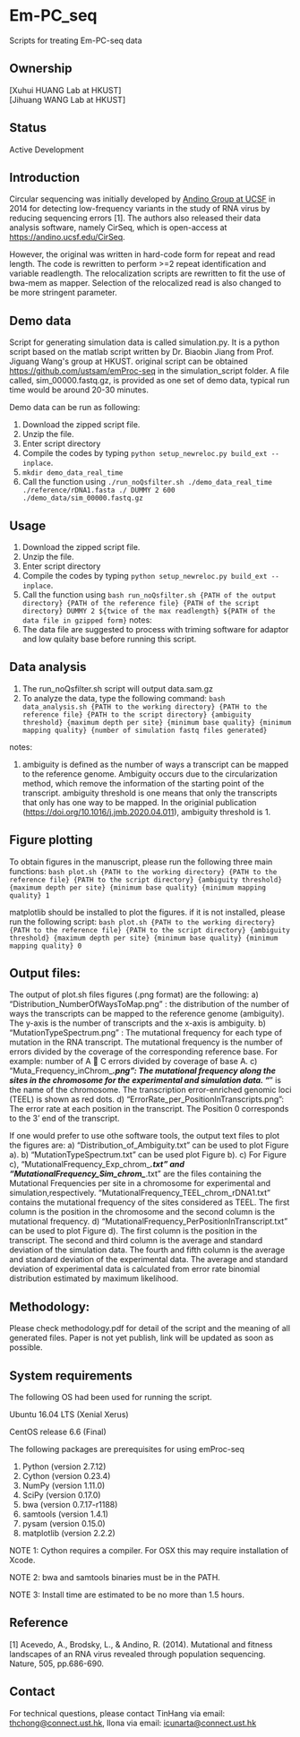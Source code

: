 # Em-PC_seq
Scripts for treating Em-PC-seq data

## Ownership
[Xuhui HUANG Lab at HKUST]  
[Jihuang WANG Lab at HKUST]

## Status
Active Development

## Introduction
Circular sequencing was initially developed by [Andino Group at UCSF](https://andino.ucsf.edu/) in 2014 for detecting low-frequency variants in the study of RNA virus by reducing sequencing errors [1]. The authors also released their data analysis software, namely CirSeq, which is open-access at https://andino.ucsf.edu/CirSeq.

However, the original was written in hard-code form for repeat and read length. The code is rewritten to perform >=2 repeat identification and variable readlength. The relocalization scripts are rewritten to fit the use of bwa-mem as mapper. Selection of the relocalized read is also changed to be more stringent parameter.

## Demo data

Script for generating simulation data is called simulation.py. It is a python script based on the matlab script written by Dr. Biaobin Jiang from Prof. Jiguang Wang's group at HKUST. original script can be obtained https://github.com/ustsam/emProc-seq in the simulation_script folder. A file called, sim_00000.fastq.gz, is provided as one set of demo data, typical run time would be around 20-30 minutes.

Demo data can be run as following:

1. Download the zipped script file.
2. Unzip the file.
3. Enter script directory
3. Compile the codes by typing `python setup_newreloc.py build_ext --inplace`.
4. `mkdir demo_data_real_time`
5. Call the function using `./run_noQsfilter.sh ./demo_data_real_time ./reference/rDNA1.fasta ./ DUMMY 2 600 ./demo_data/sim_00000.fastq.gz `

## Usage
1. Download the zipped script file.
2. Unzip the file.
3. Enter script directory
3. Compile the codes by typing `python setup_newreloc.py build_ext --inplace`.
4. Call the function using 
`bash run_noQsfilter.sh {PATH of the output directory} {PATH of the reference file} {PATH of the script directory} DUMMY 2 ${twice of the max readlength} ${PATH of the data file in gzipped form}`
notes:
1. The data file are suggested to process with triming software for adaptor and low qulaity base before running this script.

## Data analysis
1. The run_noQsfilter.sh script will output data.sam.gz
2. To analyze the data, type the following command:
`bash data_analysis.sh {PATH to the working directory} {PATH to the reference file} {PATH to the script directory} {ambiguity threshold} {maximum depth per site} {minimum base quality} {minimum mapping quality} {number of simulation fastq files generated}`

notes:
1. ambiguity is defined as the number of ways a transcript can be mapped to the reference genome. Ambiguity occurs due to the circularization method, which remove the information of the starting point of the transcript. ambiguity threshold is one means that only the transcripts that only has one way to be mapped. In the originial publication (https://doi.org/10.1016/j.jmb.2020.04.011), ambiguity threshold is 1. 

## Figure plotting

To obtain figures in the manuscript, please run the following three main functions:
`bash plot.sh {PATH to the working directory} {PATH to the reference file} {PATH to the script directory} {ambiguity threshold} {maximum depth per site} {minimum base quality} {minimum mapping quality} 1 `

matplotlib should be installed to plot the figures. if it is not installed, please run the following script:
`bash plot.sh {PATH to the working directory} {PATH to the reference file} {PATH to the script directory} {ambiguity threshold} {maximum depth per site} {minimum base quality} {minimum mapping quality} 0 `

## Output files:
The output of plot.sh files figures (.png format) are the following:
a)	“Distribution_NumberOfWaysToMap.png” : the distribution of the number of ways the transcripts can be mapped to the reference genome (ambiguity). The y-axis is the number of transcripts and the x-axis is ambiguity.
b)	“MutationTypeSpectrum.png” : The mutational frequency for each type of mutation  in the RNA transcript. The mutational frequency is the number of errors divided by the coverage of the corresponding reference base. For example: number of A  C errors divided by coverage of base A.
c)	“Muta_Frequency_inChrom_***.png”: The mutational frequency along the sites in the chromosome for the experimental and simulation data. “***” is the name of the chromosome. The transcription error-enriched genomic loci (TEEL) is shown as red dots.
d)	“ErrorRate_per_PositionInTranscripts.png”: The error rate at each position in the transcript. The Position 0 corresponds to the 3’ end of the transcript.

If one would prefer to use othe software tools, the output text files to plot the figures are:
a)	“Distribution_of_Ambiguity.txt” can be used to plot Figure a).
b)	“MutationTypeSpectrum.txt” can be used plot Figure b). 
c)	For Figure c), “MutationalFrequency_Exp_chrom_***.txt” and “MutationalFrequency_Sim_chrom_***.txt” are the files containing the Mutational Frequencies per site in a chromosome for experimental and simulation,respectively. “MutationalFrequency_TEEL_chrom_rDNA1.txt” contains the mutational frequency of the sites considered as TEEL. The first column is the position in the chromosome and the second column is the mutational frequency. 
d)	“MutationalFrequency_PerPositionInTranscript.txt” can be used to plot Figure d). The first column is the position in the transcript. The second and third column is the average and standard deviation of the simulation data. The fourth and fifth column is the average and standard deviation of the experimental data. The average and standard deviation of experimental data is calculated from error rate binomial distribution estimated by maximum likelihood.

## Methodology:

Please check methodology.pdf for detail of the script and the meaning of all generated files. Paper is not yet publish, link will be updated as soon as possible.

## System requirements

The following OS had been used for running the script.

Ubuntu 16.04 LTS (Xenial Xerus)

CentOS release 6.6 (Final)


The following packages are prerequisites for using emProc-seq

1. Python (version 2.7.12)    
2. Cython (version 0.23.4)   
3. NumPy (version 1.11.0)     
4. SciPy (version 0.17.0)    
5. bwa (version 0.7.17-r1188)   
6. samtools (version 1.4.1)
7. pysam (version 0.15.0)
8. matplotlib (version 2.2.2)

NOTE 1: Cython requires a compiler. For OSX this may require installation of Xcode.

NOTE 2: bwa and samtools binaries must be in the PATH.

NOTE 3: Install time are estimated to be no more than 1.5 hours.


## Reference
[1] Acevedo, A., Brodsky, L., & Andino, R. (2014). Mutational and fitness landscapes of an RNA virus revealed through population sequencing. Nature, 505, pp.686-690.

## Contact
For technical questions, please contact TinHang via email: thchong@connect.ust.hk, Ilona via email: icunarta@connect.ust.hk


